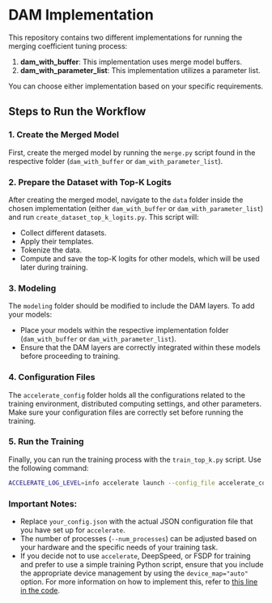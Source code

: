 # DAM Implementation

This repository contains two different implementations for running the merging coefficient tuning process:

1. **dam_with_buffer**: This implementation uses merge model buffers.
2. **dam_with_parameter_list**: This implementation utilizes a parameter list.

You can choose either implementation based on your specific requirements.

## Steps to Run the Workflow

### 1. Create the Merged Model
First, create the merged model by running the `merge.py` script found in the respective folder (`dam_with_buffer` or `dam_with_parameter_list`).

### 2. Prepare the Dataset with Top-K Logits
After creating the merged model, navigate to the `data` folder inside the chosen implementation (either `dam_with_buffer` or `dam_with_parameter_list`) and run `create_dataset_top_k_logits.py`. This script will:
- Collect different datasets.
- Apply their templates.
- Tokenize the data.
- Compute and save the top-K logits for other models, which will be used later during training.

### 3. Modeling
The `modeling` folder should be modified to include the DAM layers. To add your models:
- Place your models within the respective implementation folder (`dam_with_buffer` or `dam_with_parameter_list`).
- Ensure that the DAM layers are correctly integrated within these models before proceeding to training.

### 4. Configuration Files
The `accelerate_config` folder holds all the configurations related to the training environment, distributed computing settings, and other parameters. Make sure your configuration files are correctly set before running the training.

### 5. Run the Training
Finally, you can run the training process with the `train_top_k.py` script. Use the following command:

```bash
ACCELERATE_LOG_LEVEL=info accelerate launch --config_file accelerate_config/your_config.json --num_processes 8 train_top_k.py
```

### Important Notes:
- Replace `your_config.json` with the actual JSON configuration file that you have set up for `accelerate`.
- The number of processes (`--num_processes`) can be adjusted based on your hardware and the specific needs of your training task.
- If you decide not to use `accelerate`, DeepSpeed, or FSDP for training and prefer to use a simple training Python script, ensure that you include the appropriate device management by using the `device_map="auto"` option. For more information on how to implement this, refer to [this line in the code](https://github.com/arcee-ai/ZipLoRA/blob/main/dam_with_parameter_list/model_preparation.py#L48).
